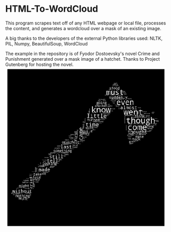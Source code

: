 # HTML-To-WordCloud
This program scrapes text off of any HTML webpage or local file, processes the content, and generates a wordcloud over a mask of an existing image.


A big thanks to the developers of the external Python libraries used: NLTK, PIL, Numpy, BeautifulSoup, WordCloud

The example in the repository is of Fyodor Dostoevsky's novel Crime and Punishment generated over a mask image of a hatchet.
Thanks to Project Gutenberg for hosting the novel. 
![Hatchet](https://github.com/AaronHenry/HTML-To-WordCloud/blob/master/CnPHatchet.png)
